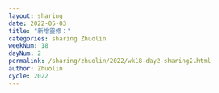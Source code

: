 ```yaml
---
layout: sharing
date: 2022-05-03
title: "新增靈修："
categories: sharing Zhuolin
weekNum: 18
dayNum: 2
permalink: /sharing/zhuolin/2022/wk18-day2-sharing2.html
author: Zhuolin
cycle: 2022
---  
```

